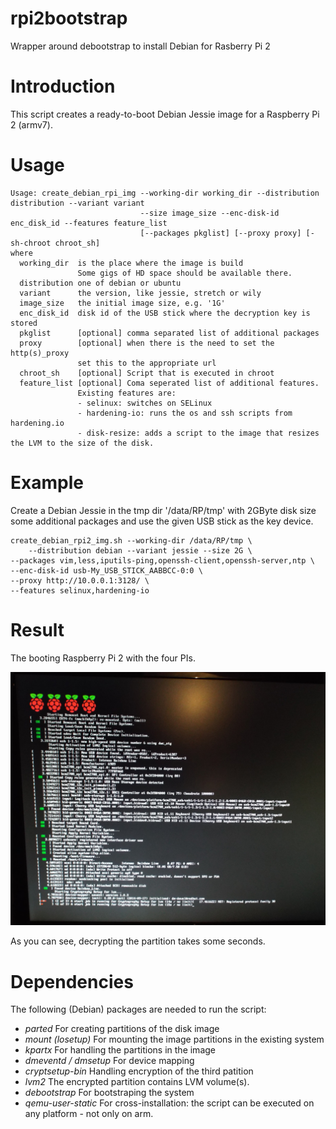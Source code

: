 # rpi2bootstrap
Wrapper around debootstrap to install Debian for Rasberry Pi 2

# Introduction
This script creates a ready-to-boot Debian Jessie image
for a Raspberry Pi 2 (armv7).

# Usage

    Usage: create_debian_rpi_img --working-dir working_dir --distribution distribution --variant variant
                                 --size image_size --enc-disk-id enc_disk_id --features feature_list
                                 [--packages pkglist] [--proxy proxy] [-sh-chroot chroot_sh]
    where
      working_dir  is the place where the image is build
                   Some gigs of HD space should be available there.
      distribution one of debian or ubuntu
      variant      the version, like jessie, stretch or wily
      image_size   the initial image size, e.g. '1G'
      enc_disk_id  disk id of the USB stick where the decryption key is stored
      pkglist      [optional] comma separated list of additional packages
      proxy        [optional] when there is the need to set the http(s)_proxy
                   set this to the appropriate url
      chroot_sh    [optional] Script that is executed in chroot
      feature_list [optional] Coma seperated list of additional features.
                   Existing features are:
                   - selinux: switches on SELinux
                   - hardening-io: runs the os and ssh scripts from hardening.io
                   - disk-resize: adds a script to the image that resizes the LVM to the size of the disk.

# Example

Create a Debian Jessie in the tmp dir '/data/RP/tmp' with 2GByte disk size
some additional packages and use the given USB stick as the key device.

    create_debian_rpi2_img.sh --working-dir /data/RP/tmp \
        --distribution debian --variant jessie --size 2G \
	--packages vim,less,iputils-ping,openssh-client,openssh-server,ntp \
	--enc-disk-id usb-My_USB_STICK_AABBCC-0:0 \
	--proxy http://10.0.0.1:3128/ \
	--features selinux,hardening-io

# Result
The booting Raspberry Pi 2 with the four PIs.

![Booting with four PIs](doc/images/RPI2.jpg)

As you can see, decrypting the partition takes some seconds.

# Dependencies

The following (Debian) packages are needed to run the script:

* *parted*
  For creating partitions of the disk image
* *mount (losetup)*
  For mounting the image partitions in the existing system
* *kpartx*
  For handling the partitions in the image
* *dmeventd / dmsetup*
  For device mapping
* *cryptsetup-bin*
  Handling encryption of the third patition
* *lvm2*
  The encrypted partition contains LVM volume(s).
* *debootstrap*
  For bootstraping the system
* *qemu-user-static*
  For cross-installation: the script can be executed on any
  platform - not only on arm.
